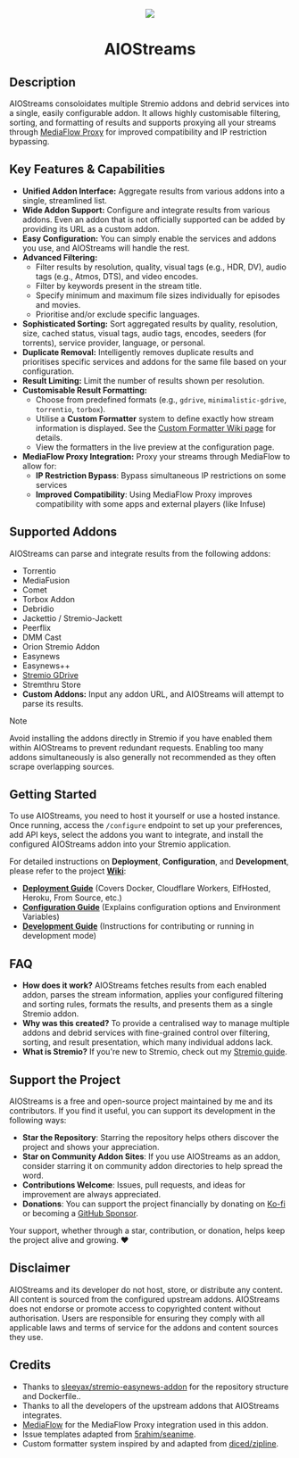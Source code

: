 <p align="center"><img src="https://raw.githubusercontent.com/Viren070/AIOStreams/refs/heads/main/packages/frontend/public/assets/logo.png" /></p>
<h1 align="center" id="title">AIOStreams</h1>

## Description

AIOStreams consoloidates multiple Stremio addons and debrid services into a single, easily configurable addon. It allows highly customisable filtering, sorting, and formatting of results and supports proxying all your streams through [MediaFlow Proxy](https://github.com/mhdzumair/mediaflow-proxy) for improved compatibility and IP restriction bypassing.

## Key Features & Capabilities

- **Unified Addon Interface:** Aggregate results from various addons into a single, streamlined list.
- **Wide Addon Support:** Configure and integrate results from various addons. Even an addon that is not officially supported can be added by providing its URL as a custom addon.
- **Easy Configuration:** You can simply enable the services and addons you use, and AIOStreams will handle the rest.
- **Advanced Filtering:**
  - Filter results by resolution, quality, visual tags (e.g., HDR, DV), audio tags (e.g., Atmos, DTS), and video encodes.
  - Filter by keywords present in the stream title.
  - Specify minimum and maximum file sizes individually for episodes and movies.
  - Prioritise and/or exclude specific languages.
- **Sophisticated Sorting:** Sort aggregated results by quality, resolution, size, cached status, visual tags, audio tags, encodes, seeders (for torrents), service provider, language, or personal.
- **Duplicate Removal:** Intelligently removes duplicate results and prioritises specific services and addons for the same file based on your configuration.
- **Result Limiting:** Limit the number of results shown per resolution.
- **Customisable Result Formatting:**
  - Choose from predefined formats (e.g., `gdrive`, `minimalistic-gdrive`, `torrentio`, `torbox`).
  - Utilise a **Custom Formatter** system to define exactly how stream information is displayed. See the [Custom Formatter Wiki page](https://github.com/Viren070/AIOStreams/wiki/Custom-Formatter) for details.
  - View the formatters in the live preview at the configuration page.
- **MediaFlow Proxy Integration:** Proxy your streams through MediaFlow to allow for:
  - **IP Restriction Bypass**: Bypass simultaneous IP restrictions on some services
  - **Improved Compatibility**: Using MediaFlow Proxy improves compatibility with some apps and external players (like Infuse)

## Supported Addons

AIOStreams can parse and integrate results from the following addons:

- Torrentio
- MediaFusion
- Comet
- Torbox Addon
- Debridio
- Jackettio / Stremio-Jackett
- Peerflix
- DMM Cast
- Orion Stremio Addon
- Easynews
- Easynews++
- [Stremio GDrive](https://github.com/Viren070/stremio-gdrive-addon)
- Stremthru Store
- **Custom Addons:** Input any addon URL, and AIOStreams will attempt to parse its results.

> [!NOTE]
> Avoid installing the addons directly in Stremio if you have enabled them within AIOStreams to prevent redundant requests. Enabling too many addons simultaneously is also generally not recommended as they often scrape overlapping sources.

## Getting Started

To use AIOStreams, you need to host it yourself or use a hosted instance. Once running, access the `/configure` endpoint to set up your preferences, add API keys, select the addons you want to integrate, and install the configured AIOStreams addon into your Stremio application.

For detailed instructions on **Deployment**, **Configuration**, and **Development**, please refer to the project [**Wiki**](https://github.com/Viren070/AIOStreams/wiki):

- **[Deployment Guide](https://github.com/Viren070/AIOStreams/wiki/Deployment)** (Covers Docker, Cloudflare Workers, ElfHosted, Heroku, From Source, etc.)
- **[Configuration Guide](https://github.com/Viren070/AIOStreams/wiki/Configuration)** (Explains configuration options and Environment Variables)
- **[Development Guide](https://github.com/Viren070/AIOStreams/wiki/Development)** (Instructions for contributing or running in development mode)

## FAQ

- **How does it work?** AIOStreams fetches results from each enabled addon, parses the stream information, applies your configured filtering and sorting rules, formats the results, and presents them as a single Stremio addon.
- **Why was this created?** To provide a centralised way to manage multiple addons and debrid services with fine-grained control over filtering, sorting, and result presentation, which many individual addons lack.
- **What is Stremio?** If you're new to Stremio, check out my [Stremio guide](https://guides.viren070.me/stremio).

## Support the Project

AIOStreams is a free and open-source project maintained by me and its contributors. If you find it useful, you can support its development in the following ways:

- **Star the Repository**: Starring the repository helps others discover the project and shows your appreciation.
- **Star on Community Addon Sites**: If you use AIOStreams as an addon, consider starring it on community addon directories to help spread the word.
- **Contributions Welcome**: Issues, pull requests, and ideas for improvement are always appreciated.
- **Donations**: You can support the project financially by donating on [Ko-fi](https://ko-fi.com/) or becoming a [GitHub Sponsor](https://github.com/sponsors/Viren070).

Your support, whether through a star, contribution, or donation, helps keep the project alive and growing. ❤️

## Disclaimer

AIOStreams and its developer do not host, store, or distribute any content. All content is sourced from the configured upstream addons. AIOStreams does not endorse or promote access to copyrighted content without authorisation. Users are responsible for ensuring they comply with all applicable laws and terms of service for the addons and content sources they use.

## Credits

- Thanks to [sleeyax/stremio-easynews-addon](https://github.com/Sleeyax/stremio-easynews-addon) for the repository structure and Dockerfile..
- Thanks to all the developers of the upstream addons that AIOStreams integrates.
- [MediaFlow](https://github.com/Mhdzumair/mediaflow-proxy) for the MediaFlow Proxy integration used in this addon.
- Issue templates adapted from [5rahim/seanime](https://github.com/5rahim/seanime).
- Custom formatter system inspired by and adapted from [diced/zipline](https://github.com/diced/zipline).
